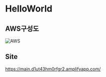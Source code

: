 # HelloWorld

**AWS구성도**
--
![AWS](https://d1.awsstatic.com/diagrams/Serverless_Architecture.5434f715486a0bdd5786cd1c084cd96efa82438f.png)

**Site**
--
https://main.d1ut43hm0rfgr2.amplifyapp.com/

